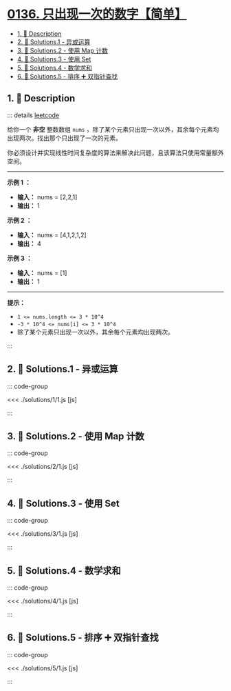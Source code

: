 # [0136. 只出现一次的数字【简单】](https://github.com/Tdahuyou/TNotes.leetcode/tree/main/notes/0136.%20%E5%8F%AA%E5%87%BA%E7%8E%B0%E4%B8%80%E6%AC%A1%E7%9A%84%E6%95%B0%E5%AD%97%E3%80%90%E7%AE%80%E5%8D%95%E3%80%91)

<!-- region:toc -->

- [1. 📝 Description](#1--description)
- [2. 🎯 Solutions.1 - 异或运算](#2--solutions1---异或运算)
- [3. 🎯 Solutions.2 - 使用 Map 计数](#3--solutions2---使用-map-计数)
- [4. 🎯 Solutions.3 - 使用 Set](#4--solutions3---使用-set)
- [5. 🎯 Solutions.4 - 数学求和](#5--solutions4---数学求和)
- [6. 🎯 Solutions.5 - 排序 ➕ 双指针查找](#6--solutions5---排序--双指针查找)

<!-- endregion:toc -->

## 1. 📝 Description

::: details [leetcode](https://leetcode.cn/problems/single-number/)

给你一个 **非空** 整数数组 `nums` ，除了某个元素只出现一次以外，其余每个元素均出现两次。找出那个只出现了一次的元素。

你必须设计并实现线性时间复杂度的算法来解决此问题，且该算法只使用常量额外空间。

---

**示例 1 ：**

- **输入：** nums = \[2,2,1\]
- **输出：** 1

**示例 2 ：**

- **输入：** nums = \[4,1,2,1,2\]
- **输出：** 4

**示例 3 ：**

- **输入：** nums = \[1\]
- **输出：** 1

---

**提示：**

- `1 <= nums.length <= 3 * 10^4`
- `-3 * 10^4 <= nums[i] <= 3 * 10^4`
- 除了某个元素只出现一次以外，其余每个元素均出现两次。

:::

## 2. 🎯 Solutions.1 - 异或运算

::: code-group

<<< ./solutions/1/1.js [js]

:::

## 3. 🎯 Solutions.2 - 使用 Map 计数

::: code-group

<<< ./solutions/2/1.js [js]

:::

## 4. 🎯 Solutions.3 - 使用 Set

::: code-group

<<< ./solutions/3/1.js [js]

:::

## 5. 🎯 Solutions.4 - 数学求和

::: code-group

<<< ./solutions/4/1.js [js]

:::

## 6. 🎯 Solutions.5 - 排序 ➕ 双指针查找

::: code-group

<<< ./solutions/5/1.js [js]

:::

